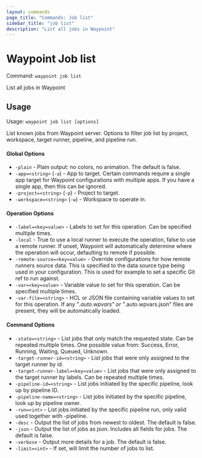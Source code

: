 ```yaml
---
layout: commands
page_title: "Commands: Job list"
sidebar_title: "job list"
description: "List all jobs in Waypoint"
---
```


# Waypoint Job list

Command: `waypoint job list`

List all jobs in Waypoint


## Usage

Usage: `waypoint job list [options]`


  List known jobs from Waypoint server.
  Options to filter job list by project, workspace, target runner, pipeline, and pipeline run.

#### Global Options

- `-plain` - Plain output: no colors, no animation. The default is false.
- `-app=<string>` (`-a`) - App to target. Certain commands require a single app target for Waypoint configurations with multiple apps. If you have a single app, then this can be ignored.
- `-project=<string>` (`-p`) - Project to target.
- `-workspace=<string>` (`-w`) - Workspace to operate in.

#### Operation Options

- `-label=<key=value>` - Labels to set for this operation. Can be specified multiple times.
- `-local` - True to use a local runner to execute the operation, false to use a remote runner. 
If unset, Waypoint will automatically determine where the operation will occur, 
defaulting to remote if possible.
- `-remote-source=<key=value>` - Override configurations for how remote runners source data. This is specified to the data source type being used in your configuration. This is used for example to set a specific Git ref to run against.
- `-var=<key=value>` - Variable value to set for this operation. Can be specified multiple times.
- `-var-file=<string>` - HCL or JSON file containing variable values to set for this operation. If any "*.auto.wpvars" or "*.auto.wpvars.json" files are present, they will be automatically loaded.

#### Command Options

- `-state=<string>` - List jobs that only match the requested state. Can be repeated multiple times. One possible value from: Success, Error, Running, Waiting, Queued, Unknown.
- `-target-runner-id=<string>` - List jobs that were only assigned to the target runner by id.
- `-target-runner-label=<key=value>` - List jobs that were only assigned to the target runner by labels. Can be repeated multiple times.
- `-pipeline-id=<string>` - List jobs initiated by the specific pipeline, look up by pipeline ID.
- `-pipeline-name=<string>` - List jobs initiated by the specific pipeline, look up by pipeline owner.
- `-run=<int>` - List jobs initiated by the specific pipeline run, only valid used together with -pipeline.
- `-desc` - Output the list of jobs from newest to oldest. The default is false.
- `-json` - Output the list of jobs as json. Includes all fields for jobs. The default is false.
- `-verbose` - Output more details for a job. The default is false.
- `-limit=<int>` - If set, will limit the number of jobs to list.

